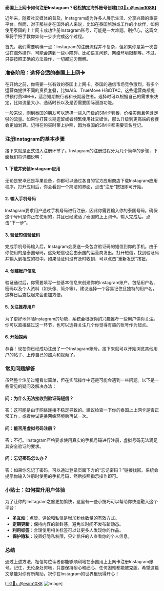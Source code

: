 **泰国上上网卡如何注册Instagram？轻松搞定海外账号创建[[TG💪+ @esim1088](https://t.me/s/esim1088)]**

近年来，随着社交媒体的普及，Instagram成为许多人展示生活、分享兴趣的重要平台。然而，对于那些身在国外的人来说，比如在泰国旅游或工作的小伙伴，如何使用泰国的上上网卡成功注册Instagram账号，可能是一大难题。别担心，这篇文章将手把手教你如何一步步完成这个过程。

首先，我们需要明确一点：Instagram的注册流程并不复杂，但如果你是第一次尝试在海外操作，可能会遇到一些小障碍。比如语言问题、网络环境限制等。不过，只要按照正确的方法操作，一切都迎刃而解。

### **准备阶段：选择合适的泰国上上网卡**

在开始之前，你需要一张有效的泰国上上网卡。泰国的通信市场竞争激烈，有多个运营商提供不同的资费套餐，比如AIS、TrueMove H和DTAC。这些运营商都提供预付费SIM卡，适合短期旅行者和长期居住者。选择时可以根据自己的需求来决定，比如流量大小、通话时长以及是否需要国际漫游功能。

一般来说，刚到泰国的朋友可以选择一些入门级的SIM卡套餐，价格实惠且包含足够的流量。如果你打算长期逗留或者频繁使用社交媒体，那么升级到更高端的套餐会更加划算。记得在购买时带上护照，因为泰国的SIM卡都需要实名登记。

### **注册Instagram的基本步骤**

接下来就是正式进入注册环节了。Instagram的注册过程分为几个简单的步骤，下面我们将详细说明：

#### **1. 下载并安装Instagram应用**

无论是安卓还是苹果设备，你都可以通过各自的官方应用商店下载Instagram应用程序。打开应用后，你会看到一个简洁的界面，点击“注册”按钮即可开始。

#### **2. 输入手机号码**

Instagram要求用户通过手机号码进行注册，因此你需要输入你的泰国号码。确保这个号码是你正在使用的，并且已经激活了泰国的上上网卡。输入完成后，点击“下一步”。

#### **3. 验证短信验证码**

完成手机号码输入后，Instagram会发送一条包含验证码的短信到你的手机。由于你使用的是泰国号码，这条短信也会由泰国的运营商发出。打开短信，找到验证码并输入到相应的框中。如果验证码没有及时收到，可以点击“重新发送”按钮。

#### **4. 创建账户信息**

验证通过后，你需要填写一些基本信息来创建你的Instagram账户。包括用户名、密码以及个人资料（如头像、简介等）。建议选择一个容易记住且独特的用户名，这样日后查找起来会更加方便。

#### **5. 关注推荐用户**

为了更好地体验Instagram的功能，系统会根据你的兴趣推荐一些用户供你关注。你可以直接跳过这一环节，也可以选择关注几个你觉得有趣的账号作为起点。

#### **6. 开始探索**

恭喜！现在你已经成功注册了一个Instagram账号。接下来就可以开始浏览其他用户的帖子、上传自己的照片和视频了。

### **常见问题解答**

虽然整个注册过程看似简单，但在实际操作中还是可能会遇到一些问题。以下是一些常见的疑问及解决办法：

#### **问：为什么无法接收到验证码短信？**

答：这可能是由于网络连接不稳定导致的。建议检查一下你的泰国上上网卡是否正常工作，或者尝试更换网络环境后再试一次。

#### **问：能否用虚拟号码注册？**

答：不行。Instagram严格要求使用真实的手机号码进行注册，虚拟号码无法满足其安全验证的要求。

#### **问：忘记密码怎么办？**

答：如果你忘记了密码，可以通过登录页面下方的“忘记密码？”链接找回。系统会提示你输入注册时使用的手机号码，然后按照指示操作即可。

### **小贴士：如何提升用户体验**

为了让你的Instagram之旅更加愉快，这里有一些小技巧可以帮助你快速融入这个平台：

- **多互动**：点赞、评论和私信是增加粉丝数量的有效方式。
- **定期更新**：保持内容的新鲜感，避免长时间不发布新动态。
- **利用标签**：合理使用相关标签可以让更多人发现你的作品。
- **保护隐私**：设置好隐私权限，只让信任的人查看你的个人信息。

### **总结**

通过上述方法，相信每位读者都能够顺利地在泰国用上上网卡注册Instagram账号。记住，无论身处何地，只要保持耐心和细心，任何困难都能被克服。希望这篇文章能对你有所帮助，祝你在Instagram的世界里玩得开心！

[[TG💪+ @esim1088](https://t.me/s/esim1088) ![Image](https://i.postimg.cc/4NQfJmqS/Snipaste-2025-05-13-00-14-12.png)]